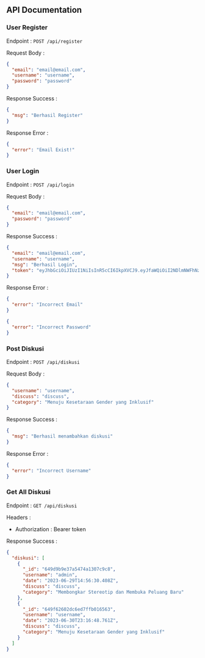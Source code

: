 ## API Documentation

### User Register
Endpoint : ```POST /api/register```

Request Body :
```json
{
  "email": "email@email.com",
  "username": "username",
  "password": "password"
}
```

Response Success :
```json
{
  "msg": "Berhasil Register"
}
```

Response Error :
```json
{
  "error": "Email Exist!"
}
```

### User Login
Endpoint : ```POST /api/login```

Request Body :
```json
{
  "email": "email@email.com",
  "password": "password"
}
```

Response Success :
```json
{
  "email": "email@email.com",
  "username": "username",
  "msg": "Berhasil Login",
  "token": "eyJhbGciOiJIUzI1NiIsInR5cCI6IkpXVCJ9.eyJfaWQiOiI2NDlmNWFhNzY4ZmRlOWFkZDUyZmQ5NjciLCJpYXQiOjE2ODgxNjkxMTB9.lwr8MeKzmOIHHASger-ItyAd8PH0F0iwUDZ6p7umLpQ"
}
```

Response Error :
```json
{
  "error": "Incorrect Email"
}
```
```json
{
  "error": "Incorrect Password"
}
```

### Post Diskusi
Endpoint : ```POST /api/diskusi```

Request Body :
```json
{
  "username": "username",
  "discuss": "discuss",
  "category": "Menuju Kesetaraan Gender yang Inklusif"
}
```

Response Success :
```json
{
  "msg": "Berhasil menambahkan diskusi"
}
```

Response Error :
```json
{
  "error": "Incorrect Username"
}
```

### Get All Diskusi
Endpoint : ```GET /api/diskusi```

Headers : 
- Authorization : Bearer token

Response Success :
```json
{
  "diskusi": [
    {
      "_id": "649d9b9e37a5474a1307c9c8",
      "username": "admin",
      "date": "2023-06-29T14:56:30.408Z",
      "discuss": "discuss",
      "category": "Membongkar Stereotip dan Membuka Peluang Baru"
    },
    {
      "_id": "649f62602dc6ed7ffb016563",
      "username": "username",
      "date": "2023-06-30T23:16:48.761Z",
      "discuss": "discuss",
      "category": "Menuju Kesetaraan Gender yang Inklusif"
    }
  ]
}
```